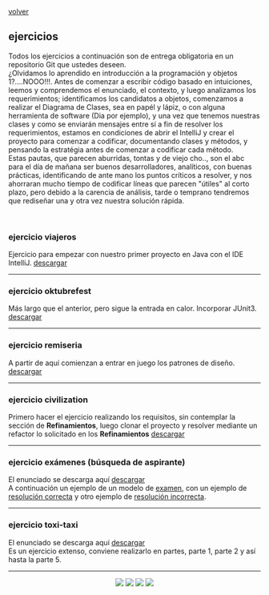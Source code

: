 [volver](index.md)<br/>
## ejercicios
Todos los ejercicios a continuaci&oacute;n son de entrega obligatoria en un repositorio Git que ustedes deseen. <br/> ¿Olvidamos lo aprendido en introducción a la programación y objetos 1?....NOOO!!!. Antes de comenzar a escribir código basado en intuiciones, leemos y comprendemos el enunciado, el contexto, y luego analizamos los requerimientos; identificamos los candidatos a objetos, comenzamos a realizar el Diagrama de Clases, sea en papél y lápiz, o con alguna herramienta de software (Dia por ejemplo), y una vez que tenemos nuestras clases y como se enviarán mensajes entre sí a fin de resolver los requerimientos, estamos en condiciones de abrir el IntelliJ y crear el proyecto para comenzar a codificar, documentando clases y métodos, y pensando la estratégia antes de comenzar a codificar cada método.<br/>
Estas pautas, que parecen aburridas, tontas y de viejo cho.., son el abc para el día de mañana ser buenos desarrolladores, analíticos, con buenas prácticas, identificando de ante mano los puntos críticos a resolver, y nos ahorraran mucho tiempo de codificar líneas que parecen "útiles" al corto plazo, pero debido a la carencia de análisis, tarde o temprano tendremos que rediseñar una y otra vez nuestra solución rápida.

<br/>

<!--
### ejercicios preliminares
se sugiere hacer en java los siguientes ejercicios de las guías de objetos 1<br>
 * guía 9:<br/>
     ejercicio 2 - plagas<br/>
     ejercicio 5 - emisoras de radio<br/>
     ejercicio 7 - oktubrefest<br/>
     ejercicio 9 - faceless<br/>
 * guía 10:<br/>
     ejercicio 2 - fútbol virtual<br/>
     ejercicio 3 - datos de ciudades<br/>
     ejercicio 6 - búsqueda de aspirantes&nbsp;<a href="material/documentos/ejercicios/examen.zip" target="_blank">examen</a><br/>
     ejercicio 7 - pepero<br/>
-->
<!--
<a href="https://objetos1wollokunq.gitlab.io/material/#guides" target="_blank">Ir a gu&iacute;as de objetos 1</a><br/>
-->

### ejercicio viajeros
Ejercicio para empezar con nuestro primer proyecto en Java con el IDE IntelliJ.
<a href="material/documentos/ejercicios/objetos2-ejercicio-viajeros.pdf" target="_blank">descargar</a>

<hr/>

### ejercicio oktubrefest
Más largo que el anterior, pero sigue la entrada en calor. Incorporar JUnit3.
<a href="material/documentos/ejercicios/objetos2-ejercicio-oktubrefest.pdf" target="_blank">descargar</a>

<hr/>

### ejercicio remiseria
A partir de aquí comienzan a entrar en juego los patrones de diseño.
<a href="material/documentos/ejercicios/objetos2-ejercicio-remiseria.pdf" target="_blank">descargar</a>

<!--
### ejercicio mercaderia
<a href="material/documentos/ejercicios/mercaderia.pdf" target="_blank">descargar</a>
<hr/>
### ejercicio minions
<a href="material/documentos/ejercicios/minions-modificado.pdf" target="_blank">descargar</a>
<hr/>
-->

<hr/>

### ejercicio civilization
Primero hacer el ejercicio realizando los requisitos, sin contemplar la sección de <b>Refinamientos</b>, luego clonar el proyecto y resolver mediante un refactor lo solicitado en los <b>Refinamientos</b> <a href="material/documentos/ejercicios/objetos2-ejercicio-civilization.pdf" target="_blank">descargar</a>

<hr/>

### ejercicio exámenes (búsqueda de aspirante)
El enunciado se descarga aquí <a href="material/documentos/ejercicios/objetos2-ejercicio-examenes.pdf" target="_blank">descargar</a><br/>
A continuación un ejemplo de un modelo de <a href="material/documentos/ejercicios/objetos2-ejercicio-examenes-ejemplo-examen.pdf" target="_blank">examen</a>, con un ejemplo de <a href="material/documentos/ejercicios/objetos2-ejercicio-examenes-ejemplo-examen-aprobado.pdf" target="_blank">resolución correcta</a> y otro ejemplo de <a href="material/documentos/ejercicios/objetos2-ejercicio-examenes-ejemplo-examen-desaprobado.pdf" target="_blank">resolución incorrecta</a>.

<hr/>

### ejercicio toxi-taxi
El enunciado se descarga aquí <a href="material/documentos/ejercicios/objetos2-ejercicio-toxitaxi.pdf" target="_blank">descargar</a><br/>
Es un ejercicio extenso, conviene realizarlo en partes, parte 1, parte 2 y así hasta la parte 5.

<!--
### ejercicio monster of rock
<a href="material/documentos/ejercicios/monsters-of-rock.pdf" target="_blank">descargar</a><br/>
<a href="material/documentos/ejercicios/monsters-of-rock-comentarios.pdf" target="_blank">descargar comentarios</a>
<hr/>
### ejercicio webserver
<a href="material/documentos/ejercicios/webserver.pdf" target="_blank">descargar</a>
<hr/>
### ejercicio ventas aereas
Hay dos versiones, con la misma base y requerimientos diferentes.
  - Versión de junio 2017 
    <a href="material/documentos/ejercicios/ventas-aereas.pdf" target="_blank">descargar</a>
  - Versión de octubre 2017 
    <a href="material/documentos/ejercicios/ventas-aereas-201710.pdf" target="_blank">descargar</a>
Esta es una propuesta de construcción de UI en Arena, sobre la versión de octubre.
<a href="material/documentos/ejercicios/ventas-aereas-ui-arena.pdf" target="_blank">descargar</a>
<hr/>
### ejercicio toxi-taxi
<a href="material/documentos/ejercicios/toxitaxi.pdf" target="_blank">descargar</a>
Aspectos para trabajar en este ejercicio
  - Modelar un dominio un poco más grande.
  - Aplicar varias acciones sobre un mismo objeto.
  - Dos patrones de diseño: *State* y *Observer*.
  - Conectar partes construidas por separado.
<br/>
Sobre este dominio, también se propone una secuencia de actividades para trabajar sobre la interfaz Web a partir de la implementación que está en el repositorio GitHub 
<a href="https://github.com/obj2-material/toxitaxi-modelo-ui.git" target="_blank">https://github.com/obj2-material/toxitaxi-modelo-ui.git</a> <br/> <br/>
El enunciado de estas actividades se puede
<a href="material/documentos/ejercicios/Toxi-taxi Wicket - ejercicios.pdf" target="_blank">descargar usando este link</a>.
<hr/>
### ejercicio car service
<a href="material/documentos/ejercicios/car-service.pdf" target="_blank">descargar</a>
<hr/>
### ejercicio personajes y animales
<a href="material/documentos/ejercicios/personajes-animales.pdf" target="_blank">descargar</a>
<hr/>
### ejercicio venta masiva
<a href="material/documentos/ejercicios/venta-masiva.pdf" target="_blank">descargar</a>
-->

<hr/>

<center><img src="imagenes/logo-java-1.png" />&nbsp;<img src="imagenes/logo-linux-1.png" />&nbsp;<img src="imagenes/logo-java-2.png" />&nbsp;<img src="imagenes/logo-lamadrid-1.png" /></center>


